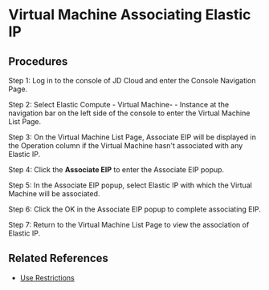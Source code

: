 # Virtual Machine Associating Elastic IP

## Procedures

Step 1: Log in to the console of JD Cloud and enter the Console Navigation Page.

Step 2: Select Elastic Compute - Virtual Machine- - Instance at the navigation bar on the left side of the console to enter the Virtual Machine List Page.

Step 3: On the Virtual Machine List Page, Associate EIP will be displayed in the Operation column if the Virtual Machine hasn't associated with any Elastic IP.

Step 4: Click the **Associate EIP** to enter the Associate EIP popup.

Step 5: In the Associate EIP popup, select Elastic IP with which the Virtual Machine will be associated.

Step 6: Click the OK in the Associate EIP popup to complete associating EIP.

Step 7: Return to the Virtual Machine List Page to view the association of Elastic IP.

## Related References

- [Use Restrictions](../../Introduction/Restrictions.md)
